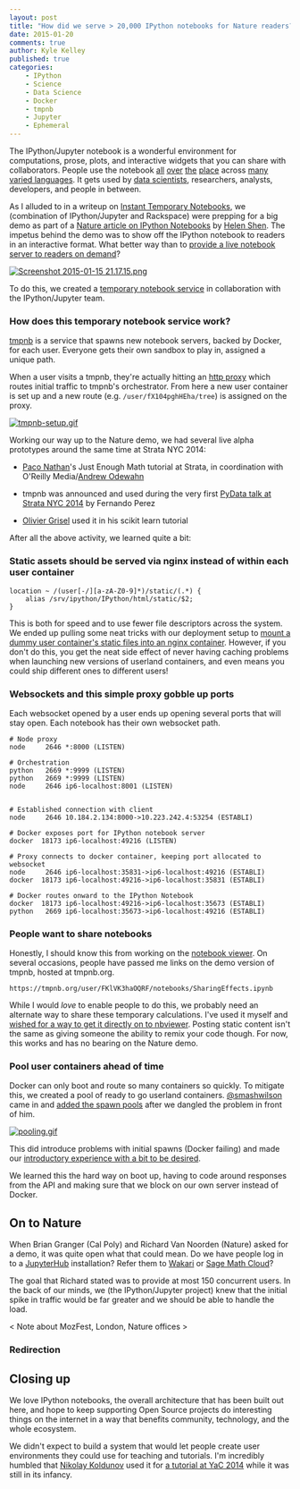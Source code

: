 ```yaml
---
layout: post
title: "How did we serve > 20,000 IPython notebooks for Nature readers?"
date: 2015-01-20
comments: true
author: Kyle Kelley
published: true
categories:
    - IPython
    - Science
    - Data Science
    - Docker
    - tmpnb
    - Jupyter
    - Ephemeral
---
```

The IPython/Jupyter notebook is a wonderful environment for computations, prose, plots, and interactive widgets that you can share with collaborators. People use the notebook [all](http://blog.quantopian.com/quantopian-research-your-backtesting-data-meets-ipython-notebook/) [over](http://nbviewer.ipython.org/github/GoogleCloudPlatform/ipython-soccer-predictions/blob/master/predict/wc-final.ipynb) [the](https://github.com/facebook/iTorch) [place](http://nbviewer.ipython.org/url/norvig.com/ipython/TSPv3.ipynb) across [many varied languages](https://github.com/ipython/ipython/wiki/IPython-kernels-for-other-languages). It gets used by [data scientists](http://nbviewer.ipython.org/gist/wrobstory/1eb8cb704a52d18b9ee8/Up%20and%20Down%20PyData%202014.ipynb), researchers, analysts, developers, and people in between.

As I alluded to in a writeup on [Instant Temporary Notebooks](http://lambdaops.com/ipythonjupyter-tmpnb-debuts/), we (combination of IPython/Jupyter and Rackspace) were prepping for a big demo as part of a [Nature article on IPython Notebooks](http://www.nature.com/news/interactive-notebooks-sharing-the-code-1.16261) by [Helen Shen](https://twitter.com/HelenShenWrites). The impetus behind the demo was to show off the IPython notebook to readers in an interactive format. What better way than to [provide a live notebook server to readers on demand](http://www.nature.com/news/ipython-interactive-demo-7.21492)?

[![Screenshot 2015-01-15 21.17.15.png](https://d23f6h5jpj26xu.cloudfront.net/nvqcj7okftoqw_small.png)](http://img.svbtle.com/nvqcj7okftoqw.png)

To do this, we created a [temporary notebook service](https://tmpnb.org) in collaboration with the IPython/Jupyter team.

### How does this temporary notebook service work?

[tmpnb](https://github.com/jupyter/tmpnb) is a service that spawns new notebook servers, backed by Docker, for each user. Everyone gets their own sandbox to play in, assigned a unique path.

When a user visits a tmpnb, they're actually hitting an [http proxy](https://github.com/jupyter/configurable-http-proxy) which routes initial traffic to tmpnb's orchestrator. From here a new user container is set up and a new route (e.g. `/user/fX104pghHEha/tree`) is assigned on the proxy.

[![tmpnb-setup.gif](https://d23f6h5jpj26xu.cloudfront.net/z9gjan4yftabyq_small.gif)](http://img.svbtle.com/z9gjan4yftabyq.gif)

Working our way up to the Nature demo, we had several live alpha prototypes around the same time at Strata NYC 2014:

* [Paco Nathan](https://twitter.com/pacoid)'s Just Enough Math tutorial at Strata, in coordination with O'Reilly Media/[Andrew Odewahn](https://twitter.com/odewahn)

* tmpnb was announced and used during the very first [PyData talk at Strata NYC 2014](http://strataconf.com/stratany2014/public/schedule/detail/37035) by Fernando Perez

* [Olivier Grisel](https://twitter.com/ogrisel) used it in his scikit learn tutorial

After all the above activity, we learned quite a bit:

### Static assets should be served via nginx instead of within each user container

```
location ~ /(user[-/][a-zA-Z0-9]*)/static/(.*) {
    alias /srv/ipython/IPython/html/static/$2;
}
```

This is both for speed and to use fewer file descriptors across the system. We ended up pulling some neat tricks with our deployment setup to [mount a dummy user container's static files into an nginx container](https://github.com/jupyter/tmpnb-deploy/pull/3). However, if you don't do this, you get the neat side effect of never having caching problems when launching new versions of userland containers, and even means you could ship different ones to different users!

### Websockets and this simple proxy gobble up ports

Each websocket opened by a user ends up opening several ports that will stay open. Each notebook has their own websocket path.

```
# Node proxy
node     2646 *:8000 (LISTEN)

# Orchestration
python   2669 *:9999 (LISTEN)
python   2669 *:9999 (LISTEN)
node     2646 ip6-localhost:8001 (LISTEN)


# Established connection with client
node     2646 10.184.2.134:8000->10.223.242.4:53254 (ESTABLI)

# Docker exposes port for IPython notebook server
docker  18173 ip6-localhost:49216 (LISTEN)

# Proxy connects to docker container, keeping port allocated to websocket
node     2646 ip6-localhost:35831->ip6-localhost:49216 (ESTABLI)
docker  18173 ip6-localhost:49216->ip6-localhost:35831 (ESTABLI)

# Docker routes onward to the IPython Notebook
docker  18173 ip6-localhost:49216->ip6-localhost:35673 (ESTABLI)
python   2669 ip6-localhost:35673->ip6-localhost:49216 (ESTABLI)
```

### People want to share notebooks

Honestly, I should know this from working on the [notebook viewer](http://nbviewer.ipython.org/). On several occasions, people have passed me links on the demo version of tmpnb, hosted at tmpnb.org.


```
https://tmpnb.org/user/FKlVK3haOQRF/notebooks/SharingEffects.ipynb
```

While I would *love* to enable people to do this, we probably need an alternate way to share these temporary calculations. I've used it myself and [wished for a way to get it directly on to nbviewer](https://twitter.com/rgbkrk/status/557942542063652864). Posting static content isn't the same as giving someone the ability to remix your code though. For now, this works and has no bearing on the Nature demo. 

### Pool user containers ahead of time

Docker can only boot and route so many containers so quickly. To mitigate this, we created a pool of ready to go userland containers. [@smashwilson](https://github.com/smashwilson) came in and [added the spawn pools](https://github.com/jupyter/tmpnb/pull/69) after we dangled the problem in front of him.

[![pooling.gif](https://d23f6h5jpj26xu.cloudfront.net/jlvadowzumttlg_small.gif)](http://img.svbtle.com/jlvadowzumttlg.gif)

This did introduce problems with initial spawns (Docker failing) and made our [introductory experience with a bit to be desired](https://github.com/jupyter/tmpnb/issues/87).

We learned this the hard way on boot up, having to code around responses from the API and making sure that we block on our own server instead of Docker.

## On to Nature

When Brian Granger (Cal Poly) and Richard Van Noorden (Nature) asked for a demo, it was quite open what that could mean. Do we have people log in to a [JupyterHub](https://github.com/jupyter/jupyterhub) installation? Refer them to [Wakari](https://wakari.io/) or [Sage Math Cloud](https://cloud.sagemath.com/)?

The goal that Richard stated was to provide at most 150 concurrent users. In the back of our minds, we (the IPython/Jupyter project) knew that the initial spike in traffic would be far greater and we should be able to handle the load.

< Note about MozFest, London, Nature offices >

### Redirection



## Closing up

We love IPython notebooks, the overall architecture that has been built out here, and hope to keep supporting Open Source projects do interesting things on the internet in a way that benefits community, technology, and the whole ecosystem.

We didn't expect to build a system that would let people create user environments they could use for teaching and tutorials. I'm incredibly humbled that [Nikolay Koldunov](https://twitter.com/koldunovn) used it for [a tutorial at YaC 2014](http://koldunov.net/?p=950) while it was still in its infancy.

